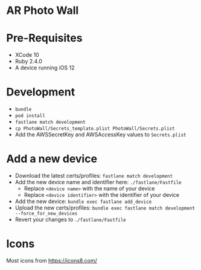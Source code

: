 # AR Photo Wall

# Pre-Requisites
- XCode 10
- Ruby 2.4.0
- A device running iOS 12

# Development
- `bundle`
- `pod install`
- `fastlane match development`
- `cp PhotoWall/Secrets_template.plist PhotoWall/Secrets.plist`
- Add the AWSSecretKey and AWSAccessKey values to `Secrets.plist`

# Add a new device
- Download the latest certs/profiles: `fastlane match development`
- Add the new device name and identifier here: `./fastlane/Fastfile`
  - Replace `<device name>` with the name of your device
  - Replace `<device identifier>` with the identifier of your device
- Add the new device: `bundle exec fastlane add_device`
- Upload the new certs/profiles: `bundle exec fastlane match development --force_for_new_devices`
- Revert your changes to `./fastlane/Fastfile`

# Icons
Most icons from https://icons8.com/

